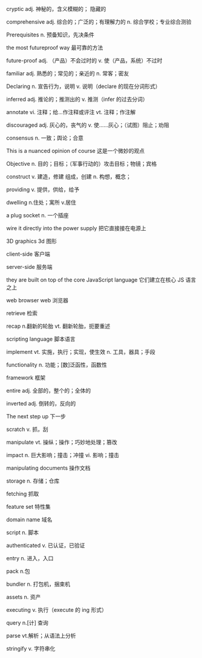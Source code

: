 cryptic adj. 神秘的，含义模糊的； 隐藏的

comprehensive adj. 综合的；广泛的；有理解力的
n. 综合学校；专业综合测验

Prerequisites n. 预备知识，先决条件

the most futureproof way 最可靠的方法

future-proof adj. （产品）不会过时的
v. 使（产品，系统）不过时

familiar adj. 熟悉的；常见的；亲近的
n. 常客；密友

Declaring n. 宣告行为，说明
v. 说明（declare 的现在分词形式）

inferred adj. 推论的；推测出的
v. 推测（infer 的过去分词）

annotate vi. 注释；给…作注释或评注
vt. 注释；作注解

discouraged adj. 灰心的，丧气的
v. 使……灰心；（试图）阻止；劝阻

consensus n. 一致；舆论；合意

This is a nuanced opinion of course 这是一个微妙的观点

Objective n. 目的；目标；（军事行动的）攻击目标；物镜；宾格

construct v. 建造，修建 组成，创建 n. 构想，概念；

providing v. 提供，供给，给予

dwelling n.住处；寓所 v.居住

a plug socket n. 一个插座

wire it directly into the power supply 把它直接接在电源上

3D graphics 3d 图形

client-side 客户端

server-side 服务端

they are built on top of the core JavaScript language 它们建立在核心 JS 语言之上

web browser web 浏览器

retrieve 检索

recap n.翻新的轮胎 vt. 翻新轮胎，扼要重述

scripting language 脚本语言

implement vt. 实施，执行；实现，使生效
n. 工具，器具；手段

functionality n. 功能；[数]泛函性，函数性

framework 框架

entire adj. 全部的，整个的；全体的

inverted adj. 倒转的，反向的

The next step up 下一步

scratch v. 抓，刮

manipulate vt. 操纵；操作；巧妙地处理；篡改

impact n. 巨大影响；撞击；冲撞 vi. 影响；撞击

manipulating documents 操作文档

storage n. 存储；仓库

fetching 抓取

feature set 特性集

domain name 域名

script n. 脚本

authenticated v. 已认证，已验证

entry n. 进入，入口

pack n.包

bundler n. 打包机，捆束机

assets n. 资产

executing v. 执行（execute 的 ing 形式）

query n.[计] 查询

parse vt.解析；从语法上分析

stringify v. 字符串化
